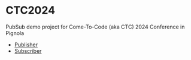 # CTC2024
PubSub demo project for Come-To-Code (aka CTC) 2024 Conference in Pignola
- [Publisher](pub/README.md)
- [Subscriber](sub/README.md)
